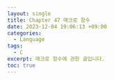 ```yaml
---
layout: single
title: Chapter 47 매크로 함수
date: 2023-12-04 19:06:13 +09:00
categories:
  - Language
tags:
  - C
excerpt: 매크로 함수에 관한 글입니다.
toc: true
---
```

